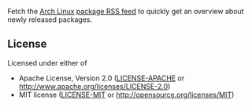 Fetch the [Arch Linux](https://archlinux.org/) [package RSS
feed](https://archlinux.org/feeds/packages/) to quickly get an
overview about newly released packages.

## License

Licensed under either of

* Apache License, Version 2.0 ([LICENSE-APACHE](LICENSE-APACHE) or
  http://www.apache.org/licenses/LICENSE-2.0)
* MIT license ([LICENSE-MIT](LICENSE-MIT) or
  http://opensource.org/licenses/MIT)
